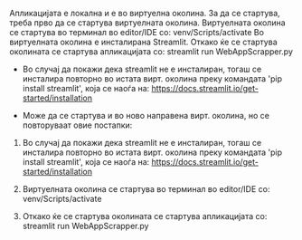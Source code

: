 Апликацијата е локална и е во виртуелна околина.
За да се стартува, треба прво да се стартува виртуелната околина.
Виртуелната околина се стартува во терминал во editor/IDE со: venv/Scripts/activate
Во виртуелната околина е инсталирана Streamlit.
Откако ќе се стартува околината се стартува апликацијата со: streamlit run WebAppScrapper.py
* Во случај да покажи дека streamlit не е инсталиран, тогаш се инсталира повторно во истата вирт. околина
преку командата 'pip install streamlit', која се наоѓа на: https://docs.streamlit.io/get-started/installation


* Moже да се стартува и во ново направена вирт. околина, но се повторуваат овие постапки:  

1. Во случај да покажи дека streamlit не е инсталиран, тогаш се инсталира повторно во истата вирт. околина
преку командата 'pip install streamlit', која се наоѓа на: https://docs.streamlit.io/get-started/installation

2. Виртуелната околина се стартува во терминал во editor/IDE со: venv/Scripts/activate

3. Откако ќе се стартува околината се стартува апликацијата со: streamlit run WebAppScrapper.py
